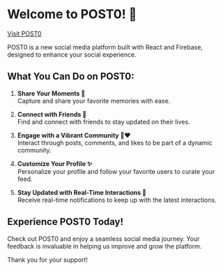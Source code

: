 # Welcome to POST0! 🎉

[Visit POST0](https://post0.vercel.app/)

POST0 is a new social media platform built with React and Firebase, designed to enhance your social experience. 

## What You Can Do on POST0:

1. **Share Your Moments 📸**  
   Capture and share your favorite memories with ease.

2. **Connect with Friends 🤝**  
   Find and connect with friends to stay updated on their lives.

3. **Engage with a Vibrant Community 💬❤️**  
   Interact through posts, comments, and likes to be part of a dynamic community.

4. **Customize Your Profile ✨**  
   Personalize your profile and follow your favorite users to curate your feed.

5. **Stay Updated with Real-Time Interactions 🔔**  
   Receive real-time notifications to keep up with the latest interactions.

## Experience POST0 Today!

Check out POST0 and enjoy a seamless social media journey. Your feedback is invaluable in helping us improve and grow the platform. 

Thank you for your support!
